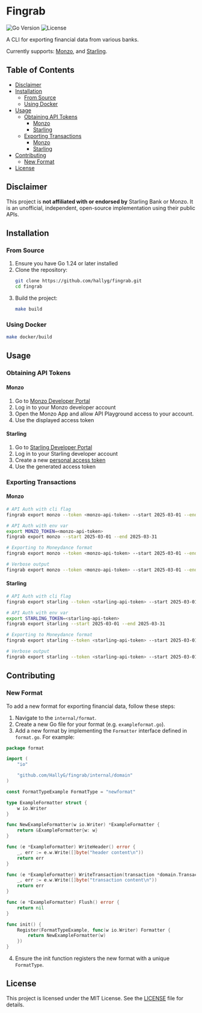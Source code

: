 # Fingrab
![Go Version](https://img.shields.io/github/go-mod/go-version/hallyg/fingrab)
![License](https://img.shields.io/github/license/hallyg/fingrab)

A CLI for exporting financial data from various banks.

Currently supports: [Monzo](https://monzo.com/), and [Starling](https://www.starlingbank.com/).

## Table of Contents
- [Disclaimer](#disclaimer)
- [Installation](#installation)
  - [From Source](#from-source)
  - [Using Docker](#using-docker)
- [Usage](#usage)
  - [Obtaining API Tokens](#obtaining-api-tokens)
    - [Monzo](#monzo)
    - [Starling](#starling)
  - [Exporting Transactions](#exporting-transactions)
    - [Monzo](#monzo-1)
    - [Starling](#starling-1)
- [Contributing](#contributing)
  - [New Format](#new-format)
- [License](#license)

## Disclaimer
This project is **not affiliated with or endorsed by** Starling Bank or Monzo. It is an unofficial, independent, open-source implementation using their public APIs.

## Installation

### From Source
1. Ensure you have Go 1.24 or later installed
2. Clone the repository:
   ```bash
   git clone https://github.com/hallyg/fingrab.git
   cd fingrab
   ```
3. Build the project:
   ```bash
   make build
   ```

### Using Docker
```bash
make docker/build
```

## Usage

### Obtaining API Tokens

#### Monzo
1. Go to [Monzo Developer Portal](https://developers.monzo.com/)
2. Log in to your Monzo developer account
3. Open the Monzo App and allow API Playground access to your account.
4. Use the displayed access token

#### Starling
1. Go to [Starling Developer Portal](https://developer.starlingbank.com/)
2. Log in to your Starling developer account
3. Create a new [personal access token](https://developer.starlingbank.com/personal/token)
4. Use the generated access token

### Exporting Transactions

#### Monzo
```bash
# API Auth with cli flag
fingrab export monzo --token <monzo-api-token> --start 2025-03-01 --end 2025-03-31

# API Auth with env var
export MONZO_TOKEN=<monzo-api-token>
fingrab export monzo --start 2025-03-01 --end 2025-03-31

# Exporting to Moneydance format
fingrab export monzo --token <monzo-api-token> --start 2025-03-01 --end 2025-03-31 --format moneydance

# Verbose output
fingrab export monzo --token <monzo-api-token> --start 2025-03-01 --end 2025-03-31 --verbose
```

#### Starling
```bash
# API Auth with cli flag
fingrab export starling --token <starling-api-token> --start 2025-03-01 --end 2025-03-31

# API Auth with env var
export STARLING_TOKEN=<starling-api-token>
fingrab export starling --start 2025-03-01 --end 2025-03-31

# Exporting to Moneydance format
fingrab export starling --token <starling-api-token> --start 2025-03-01 --end 2025-03-31 --format moneydance

# Verbose output
fingrab export starling --token <starling-api-token> --start 2025-03-01 --end 2025-03-31 --verbose
```
## Contributing

### New Format
To add a new format for exporting financial data, follow these steps:
1. Navigate to the `internal/format`.
2. Create a new Go file for your format (e.g. `exampleformat.go`).
3. Add a new format by implementing the `Formatter` interface defined in `format.go`. For example:
```go
package format

import (
	"io"

	"github.com/HallyG/fingrab/internal/domain"
)

const FormatTypeExample FormatType = "newformat"

type ExampleFormatter struct {
	w io.Writer
}

func NewExampleFormatter(w io.Writer) *ExampleFormatter {
	return &ExampleFormatter{w: w}
}

func (e *ExampleFormatter) WriteHeader() error {
	_, err := e.w.Write([]byte("header content\n"))
	return err
}

func (e *ExampleFormatter) WriteTransaction(transaction *domain.Transaction) error {
	_, err := e.w.Write([]byte("transaction content\n"))
	return err
}

func (e *ExampleFormatter) Flush() error {
	return nil
}

func init() {
	Register(FormatTypeExample, func(w io.Writer) Formatter {
		return NewExampleFormatter(w)
	})
}
```
4. Ensure the init function registers the new format with a unique `FormatType`.

## License
This project is licensed under the MIT License. See the [LICENSE](./LICENSE) file for details.